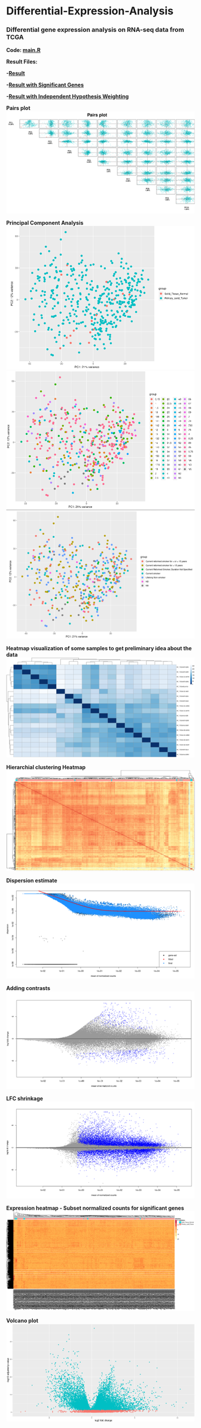 # Differential-Expression-Analysis
### Differential gene expression analysis on RNA-seq data from TCGA

**Code: [main.R](https://github.com/rushil1904/Differential-Expression-Analysis/blob/main/main.R)**

**Result Files:**

**-[Result](https://github.com/rushil1904/Differential-Expression-Analysis/blob/main/definition_Primary_solid_Tumor_vs_Solid_Tissue_Normal.csv)**

**-[Result with Significant Genes](https://github.com/rushil1904/Differential-Expression-Analysis/blob/main/significant.csv)**

**-[Result with Independent Hypothesis Weighting](https://github.com/rushil1904/Differential-Expression-Analysis/blob/main/IHWdefinition_Primary_solid_Tumor_vs_Solid_Tissue_Normal.csv)**

**Pairs plot**
![](https://github.com/rushil1904/Differential-Expression-Analysis/blob/main/Pairs%20plot.png?raw=true)

**Principal Component Analysis**
![](https://github.com/rushil1904/Differential-Expression-Analysis/blob/main/Principal%20Component%20Analysis(definition).png?raw=true)
![](https://github.com/rushil1904/Differential-Expression-Analysis/blob/main/PCA(Number%20of%20year%20smoked).png?raw=true)
![](https://github.com/rushil1904/Differential-Expression-Analysis/blob/main/PCA(Smoking%20history).png?raw=true)

**Heatmap visualization of some samples to get preliminary idea about the data**
![](https://github.com/rushil1904/Differential-Expression-Analysis/blob/main/Heatmap%20visualization-some%20samples.png?raw=true)

**Hierarchial clustering Heatmap**
![Hierarchial clustering Heatmap](https://github.com/rushil1904/Differential-Expression-Analysis/blob/main/Heatmap%20clustering%20Heamap_edited.png?raw=true)


**Dispersion estimate**
![](https://github.com/rushil1904/Differential-Expression-Analysis/blob/main/Dispersion%20estimates.png?raw=true)

**Adding contrasts**
![](https://github.com/rushil1904/Differential-Expression-Analysis/blob/main/LFC%20contrasts.png?raw=true)

**LFC shrinkage**
![](https://github.com/rushil1904/Differential-Expression-Analysis/blob/main/LFC%20Shrinkage.png?raw=true)

**Expression heatmap - Subset normalized counts for significant genes**
![](https://github.com/rushil1904/Differential-Expression-Analysis/blob/main/Heatmap%20normalized%20counts%20significant%20genes.png?raw=true)

**Volcano plot**
![](https://github.com/rushil1904/Differential-Expression-Analysis/blob/main/Volcano%20plot.png?raw=true)
